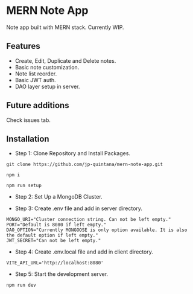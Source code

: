 # MERN Note App

Note app built with MERN stack. Currently WIP.


## Features

- Create, Edit, Duplicate and Delete notes.
- Basic note customization.
- Note list reorder.
- Basic JWT auth.
- DAO layer setup in server.

## Future additions

Check issues tab.

## Installation

- Step 1: Clone Repository and Install Packages.

```
git clone https://github.com/jp-quintana/mern-note-app.git

npm i

npm run setup

```

- Step 2: Set Up a MongoDB Cluster.

- Step 3: Create .env file and add in server directory.

```
MONGO_URI="Cluster connection string. Can not be left empty."
PORT="Default is 8080 if left empty."
DAO_OPTION="Currently MONGOOSE is only option available. It is also the default option if left empty."
JWT_SECRET="Can not be left empty."
```

- Step 4: Create .env.local file and add in client directory.

```
VITE_API_URL='http://localhost:8080'
```

- Step 5: Start the development server.

```
npm run dev
```

